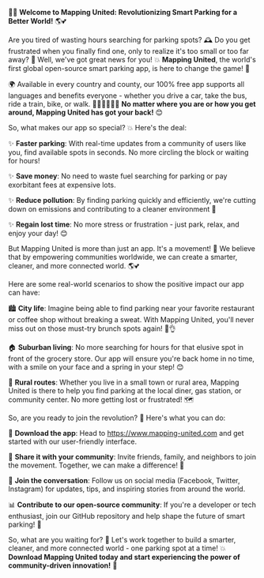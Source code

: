 🚗💡 **Welcome to Mapping United: Revolutionizing Smart Parking for a Better World!** 🌎💕

Are you tired of wasting hours searching for parking spots? 🕰️ Do you get frustrated when you finally find one, only to realize it's too small or too far away? 🤯 Well, we've got great news for you! 💥 **Mapping United**, the world's first global open-source smart parking app, is here to change the game! 🎉

🌍 Available in every country and county, our 100% free app supports all languages and benefits everyone - whether you drive a car, take the bus, ride a train, bike, or walk. 🚌🚂🚴‍♀️🏃‍♂️ **No matter where you are or how you get around, Mapping United has got your back!** 😊

So, what makes our app so special? 💥 Here's the deal:

✨ **Faster parking**: With real-time updates from a community of users like you, find available spots in seconds. No more circling the block or waiting for hours!

✨ **Save money**: No need to waste fuel searching for parking or pay exorbitant fees at expensive lots.

✨ **Reduce pollution**: By finding parking quickly and efficiently, we're cutting down on emissions and contributing to a cleaner environment 🌿

✨ **Regain lost time**: No more stress or frustration - just park, relax, and enjoy your day! 😊

But Mapping United is more than just an app. It's a movement! 💪 We believe that by empowering communities worldwide, we can create a smarter, cleaner, and more connected world. 🌎💕

Here are some real-world scenarios to show the positive impact our app can have:

🏙️ **City life**: Imagine being able to find parking near your favorite restaurant or coffee shop without breaking a sweat. With Mapping United, you'll never miss out on those must-try brunch spots again! 🍳👌

🏠 **Suburban living**: No more searching for hours for that elusive spot in front of the grocery store. Our app will ensure you're back home in no time, with a smile on your face and a spring in your step! 😊

🚂 **Rural routes**: Whether you live in a small town or rural area, Mapping United is there to help you find parking at the local diner, gas station, or community center. No more getting lost or frustrated! 🗺️

So, are you ready to join the revolution? 🎉 Here's what you can do:

📲 **Download the app**: Head to https://www.mapping-united.com and get started with our user-friendly interface.

🤝 **Share it with your community**: Invite friends, family, and neighbors to join the movement. Together, we can make a difference! 🌈

💬 **Join the conversation**: Follow us on social media (Facebook, Twitter, Instagram) for updates, tips, and inspiring stories from around the world.

📊 **Contribute to our open-source community**: If you're a developer or tech enthusiast, join our GitHub repository and help shape the future of smart parking! 🚀

So, what are you waiting for? 👀 Let's work together to build a smarter, cleaner, and more connected world - one parking spot at a time! 💥 **Download Mapping United today and start experiencing the power of community-driven innovation!** 📲